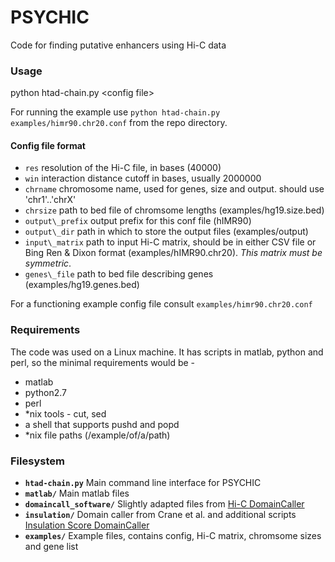 # PSYCHIC
Code for finding putative enhancers using Hi-C data

### Usage
python htad-chain.py \<config file\>

For running the example use
`python htad-chain.py examples/himr90.chr20.conf`
from the repo directory.

#### Config file format
- `res` resolution of the Hi-C file, in bases (40000)
- `win` interaction distance cutoff in bases, usually 2000000
- `chrname` chromosome name, used for genes, size and output. should use 'chr1'..'chrX'
- `chrsize` path to bed file of chromsome lengths (examples/hg19.size.bed)
- `output\_prefix` output prefix for this conf file (hIMR90)
- `output\_dir` path in which to store the output files (examples/output)
- `input\_matrix` path to input Hi-C matrix, should be in either CSV file or Bing Ren & Dixon format (examples/hIMR90.chr20). _This matrix must be symmetric_.
- `genes\_file` path to bed file describing genes (examples/hg19.genes.bed)

For a functioning example config file consult `examples/himr90.chr20.conf`

### Requirements
The code was used on a Linux machine.
It has scripts in matlab, python and perl, so the minimal requirements would be - 
- matlab
- python2.7
- perl
- \*nix tools - cut, sed
- a shell that supports pushd and popd
- \*nix file paths (/example/of/a/path)

### Filesystem
- **`htad-chain.py`**
Main command line interface for PSYCHIC
- **`matlab/`**
Main matlab files
- **`domaincall_software/`**
Slightly adapted files from [Hi-C DomainCaller](http://chromosome.sdsc.edu/mouse/hi-c/download.html)
- **`insulation/`**
Domain caller from Crane et al. and additional scripts [Insulation Score DomainCaller](https://github.com/dekkerlab/crane-nature-2015)
- **`examples/`**
Example files, contains config, Hi-C matrix, chromsome sizes and gene list

